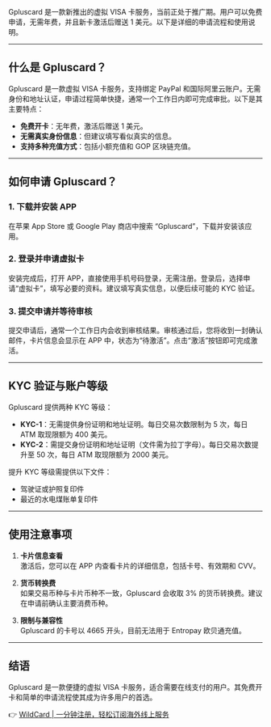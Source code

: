 Gpluscard 是一款新推出的虚拟 VISA 卡服务，当前正处于推广期。用户可以免费申请，无需年费，并且新卡激活后赠送 1 美元。以下是详细的申请流程和使用说明。

---

## 什么是 Gpluscard？

Gpluscard 是一款虚拟 VISA 卡服务，支持绑定 PayPal 和国际阿里云账户。无需身份和地址认证，申请过程简单快捷，通常一个工作日内即可完成审批。以下是其主要特点：

- **免费开卡**：无年费，激活后赠送 1 美元。
- **无需真实身份信息**：但建议填写看似真实的信息。
- **支持多种充值方式**：包括小额充值和 GOP 区块链充值。

---

## 如何申请 Gpluscard？

### 1. 下载并安装 APP
在苹果 App Store 或 Google Play 商店中搜索 “Gpluscard”，下载并安装该应用。

### 2. 登录并申请虚拟卡
安装完成后，打开 APP，直接使用手机号码登录，无需注册。登录后，选择申请“虚拟卡”，填写必要的资料。建议填写真实信息，以便后续可能的 KYC 验证。

### 3. 提交申请并等待审核
提交申请后，通常一个工作日内会收到审核结果。审核通过后，您将收到一封确认邮件，卡片信息会显示在 APP 中，状态为“待激活”。点击“激活”按钮即可完成激活。

---

## KYC 验证与账户等级

Gpluscard 提供两种 KYC 等级：

- **KYC-1**：无需提供身份证明和地址证明。每日交易次数限制为 5 次，每日 ATM 取现限额为 400 美元。
- **KYC-2**：需提交身份证明和地址证明（文件需为拉丁字母）。每日交易次数提升至 50 次，每日 ATM 取现限额为 2000 美元。

提升 KYC 等级需提供以下文件：
- 驾驶证或护照复印件
- 最近的水电煤账单复印件

---

## 使用注意事项

1. **卡片信息查看**  
   激活后，您可以在 APP 内查看卡片的详细信息，包括卡号、有效期和 CVV。

2. **货币转换费**  
   如果交易币种与卡片币种不一致，Gpluscard 会收取 3% 的货币转换费。建议在申请前确认主要消费币种。

3. **限制与兼容性**  
   Gpluscard 的卡号以 4665 开头，目前无法用于 Entropay 欧贝通充值。

---

## 结语

Gpluscard 是一款便捷的虚拟 VISA 卡服务，适合需要在线支付的用户。其免费开卡和简单的申请流程使其成为许多用户的首选。

👉 [WildCard | 一分钟注册，轻松订阅海外线上服务](https://bit.ly/bewildcard)